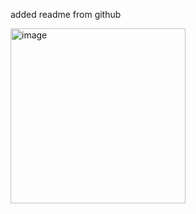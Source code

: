 added readme from github

<img width="280" alt="image" src="https://github.com/user-attachments/assets/a9fe6206-2ede-4c96-9c9b-0f26d8af16f0" />
